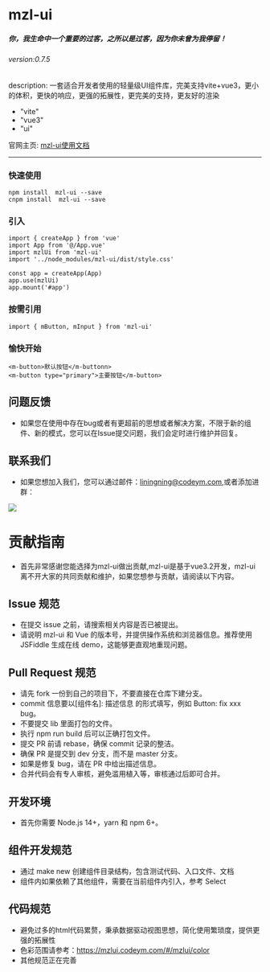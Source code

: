 # mzl-ui 
##### 你，我生命中一个重要的过客，之所以是过客，因为你未曾为我停留！
###### version:0.7.5

description: 一套适合开发者使用的轻量级UI组件库，完美支持vite+vue3，更小的体积，更快的响应，更强的拓展性，更完美的支持，更友好的渲染
  - "vite"
  - "vue3"
  - "ui"

官网主页: [mzl-ui使用文档](https://mzlui.codeym.com/)
***
### 快速使用
```
npm install  mzl-ui --save
cnpm install  mzl-ui --save
```
### 引入
```
import { createApp } from 'vue'
import App from '@/App.vue'
import mzlUi from 'mzl-ui'
import '../node_modules/mzl-ui/dist/style.css'

const app = createApp(App)
app.use(mzlUi)
app.mount('#app')
```
### 按需引用
```
import { mButton, mInput } from 'mzl-ui'
```
### 愉快开始
```
<m-button>默认按钮</m-buttonn> 
<m-button type="primary">主要按钮</m-button>
```
## 问题反馈
- 如果您在使用中存在bug或者有更超前的思想或者解决方案，不限于新的组件、新的模式，您可以在Issue提交问题，我们会定时进行维护并回复。
## 联系我们
- 如果您想加入我们，您可以通过邮件：liningning@codeym.com,或者添加进群：
<img src="https://mzlui.codeym.com/ql.jpg"/>
<br/>

# 贡献指南
- 首先非常感谢您能选择为mzl-ui做出贡献,mzl-ui是基于vue3.2开发，mzl-ui离不开大家的共同贡献和维护，如果您想参与贡献，请阅读以下内容。
## Issue 规范
- 在提交 issue 之前，请搜索相关内容是否已被提出。
- 请说明 mzl-ui 和 Vue 的版本号，并提供操作系统和浏览器信息。推荐使用 JSFiddle 生成在线 demo，这能够更直观地重现问题。
## Pull Request 规范
- 请先 fork 一份到自己的项目下，不要直接在仓库下建分支。
- commit 信息要以[组件名]: 描述信息 的形式填写，例如 Button: fix xxx bug。
- 不要提交 lib 里面打包的文件。
- 执行 npm run build 后可以正确打包文件。
- 提交 PR 前请 rebase，确保 commit 记录的整洁。
- 确保 PR 是提交到 dev 分支，而不是 master 分支。
- 如果是修复 bug，请在 PR 中给出描述信息。
- 合并代码会有专人审核，避免滥用植入等，审核通过后即可合并。
## 开发环境
- 首先你需要 Node.js 14+，yarn 和 npm 6+。
## 组件开发规范
- 通过 make new 创建组件目录结构，包含测试代码、入口文件、文档
- 组件内如果依赖了其他组件，需要在当前组件内引入，参考 Select
## 代码规范
-  避免过多的html代码累赘，秉承数据驱动视图思想，简化使用繁琐度，提供更强的拓展性
-  色彩范围请参考：https://mzlui.codeym.com/#/mzlui/color
-  其他规范正在完善
